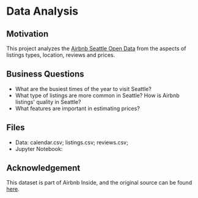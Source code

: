 # Data Analysis 

## Motivation

This project analyzes the [Airbnb Seattle Open Data](https://www.kaggle.com/airbnb/seattle) from the aspects of listings types, location, reviews and prices. 

## Business Questions

- What are the busiest times of the year to visit Seattle?
- What type of listings are more common in Seattle? How is Airbnb listings' quality in Seattle? 
- What features are important in estimating prices?

## Files

- Data: 
  calendar.csv; listings.csv; reviews.csv;
- Jupyter Notebook:

## Acknowledgement
This dataset is part of Airbnb Inside, and the original source can be found [here](http://insideairbnb.com/get-the-data.html).
